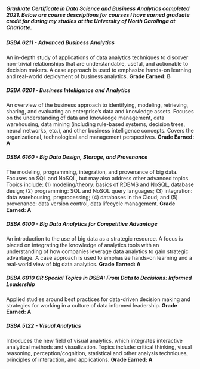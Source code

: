 <h5><ln>Graduate Certificate in Data Science and Business Analytics completed 2021. </ln>
Below are course descriptions for courses I have earned graduate credit for during my studies at the University of North Carolinga at Charlotte.</h5>
<h5>DSBA 6211 - Advanced Business Analytics</h5>
An in-depth study of applications of data analytics techniques to discover non-trivial relationships that are understandable, useful, and actionable to decision makers.  A case approach is used to emphasize hands-on learning and real-world deployment of business analytics.
<b>Grade Earned: B</b>


<h5>DSBA 6201 - Business Intelligence and Analytics</h5>
An overview of the business approach to identifying, modeling, retrieving, sharing, and evaluating an enterprise’s data and knowledge assets.  Focuses on the understanding of data and knowledge management, data warehousing, data mining (including rule-based systems, decision trees, neural networks, etc.), and other business intelligence concepts.  Covers the organizational, technological and management perspectives.
<b>Grade Earned: A</b>


<h5>DSBA 6160 - Big Data Design, Storage, and Provenance</h5>
The modeling, programming, integration, and provenance of big data.  Focuses on SQL and NoSQL, but may also address other advanced topics. Topics include: (1) modeling/theory: basics of RDBMS and NoSQL, database design; (2) programming: SQL and NoSQL query languages; (3) integration: data warehousing, preprocessing; (4) databases in the Cloud; and (5) provenance: data version control, data lifecycle management.
<b>Grade Earned: A</b>


<h5>DSBA 6100 - Big Data Analytics for Competitive Advantage</h5>
An introduction to the use of big data as a strategic resource. A focus is placed on integrating the knowledge of analytics tools with an understanding of how companies leverage data analytics to gain strategic advantage. A case approach is used to emphasize hands-on learning and a real-world view of big data analytics.
<b>Grade Earned: A</b>


<h5>DSBA	6010	GR	Special Topics in DSBA: From Data to Decisions: Informed Leadership</h5>
Applied studies around best practices for data-driven decision making and strategies for working in a culture of data informed leadership.
<b>Grade Earned: A</b>


<h5>DSBA 5122 - Visual Analytics</h5>
Introduces the new field of visual analytics, which integrates interactive analytical methods and visualization.  Topics include: critical thinking, visual reasoning, perception/cognition, statistical and other analysis techniques, principles of interaction, and applications.
<b>Grade Earned: A</b>
